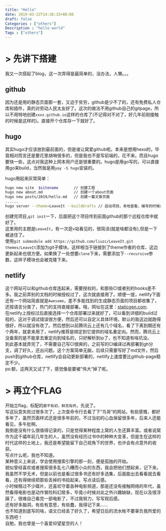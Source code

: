 ```yaml
---
title: "Hello"
date: 2019-03-22T14:36:33+08:00
draft: false
Categories : ["others"]
Description : "hello world"
Tags : ["others"]
---
```


# > 先讲下搭建

我又一次搭起了blog，这一次弄得是最简单的，没办法，人懒。。。

## github

因为还是用的静态页面那一套，又迫于贫穷，github是少不了的，还有免费私人仓库和插件，真的对劳动人民太友好了。这次的做法不用github自己的gitpage，所以不用特地创建`xxxx.github.io`这样的仓库了(不记得对不对了，好几年前刚接触的时候是这样的)。直接开个仓库存一下就好了。

## hugo

其实hugo才应该放到最前面的，但是谁让窝爱github呢。本来是想用hexo的，毕竟相对而言还是要花里胡哨很多的，但是我也不是写前端的，花不来。而且hugo要快一些，这点对我这种上网本用户还是很重要的。hugo是用go写的，可以直接用go来build，当然我是用`yay -S hugo`安装的。

hugo用起来灰常简单：

```sh
hugo new site  $sitename       // 创建工程
hugo new about.md              // 创建一个about页面
hugo new posts/2019/hello.md   // 创建一篇文章页面
......
hugo server --theme=LeaveIt --buildDrafts // 启动项目，本地查看，编写的时候会实时刷新页面
```

创建完项目,`git init`一下，后面把这个项目传到前面github的那个远程仓库中就好了。  
这里用的主题是`LeaveIt`，有一次逛v站看见的，很简洁(就是啥都没有),但是一下被迷住了。  
使用`git submodule add https://github.com/liuzc/LeaveIt.git themes/LeaveIt`添加为git子模块。这样相当于链接到了theme作者的仓库，这边更新起来也很方便。如果换了一处想要`clone`下来，需要添加下`--recursive`参数，这样子模块也会被克隆下来。  

## netlify

这个网站可以和github仓库连起来，需要授权的，和那些CI或者别的hooks差不多。我之前弄别的文档的时候授权过了，这次就直接用了。顺便一提，netlify下面还有一个网站简直就是`Awesome`，差不多能找到的生成静态页面的项目都收集了，还按语言分类了，热门的支持直接部署。哦，网址在这里：[staticgen.com](http://staticgen.com).  
在netlify上授权过后直接选择一个仓库部署过来就好了，可以看到详细的build过程的，这对于调试错误很方便，然后还可以自定义具体环境，默认的我这边就跑得很好，所以就没有改了。然后想到以前腾讯云上还有几个域名，看了下离到期还有个两年，就拿来用了，netlify推荐是绑定到它提供的域名重定向。然而，腾讯云上没备案的是不能拿去重定向到域名的，只好解析到ip了，也不知道有啥坑没。  
到此基本就弄完了，不需要自己写CI很爽的，之前写的CI编译过再部署到gh分支，调了好久，还出问题。这个方案简单无脑，后续只需要写好了md文件，然后push到github仓库，netlify会自动更新部署的，netlify上速度要比github-page稳定不少。  
ps:额，这两天又试了下，感觉像是要被”伟大“掉了呢。

# > 再立个FLAG

开始立flag，标配的`靡不有初，鲜克有终`，先说了。  
写这玩意失败过很多次了，上次查命令行去看了下”鸟哥“的网站，有些感慨，都好多年了，虽然页面样式还是很多年前的，不过当初的心血保留很多年，后来人还能看见，多牛批啊。  
我倒是没有什么很值得记录的，只是觉得某种程度上窝的人生还算丰富。或者说窝作为这千禧年前几年生的人，虽然没有经历过书中的种种大变革，但是生在这样的时代这样的土地上，我还是希望能留下自己视角下的世界，也许会有点意外的收获。  
写点什么呢，我也不知道。  
某种意义上来说，学会使用搜索引擎的那一刻，便是孤独的开始。  
貌似曾经喜欢或者搜索很多乱七八糟而小众的东西，我会把他们想起来，记下来。
我虽然不学无术，但是以前也是看过很多书还有好多选集，后面能出去看看就去看看，还有得继续把那些丢掉的书拾起来，写点读后感。  
小时候租过不少碟片，还喜欢守着各种电影频道，那是还没有接触网络的年代，虽然看得电影也是动作冒险科幻居多，毕竟小时候对此之外兴趣缺缺，现在以及很浮躁了，很难自己看完一部电影了，不过我努力，写写观后感。  
还有好多脑洞，有些有意思，有些蠢，我得记下来......  
也不知道到底写的啥，语文已经丢了好久了，希望日后的流水帐不要辜负我所爱的东西吧！  
自勉，我也曾是一个喜爱仰望星空的人！  
